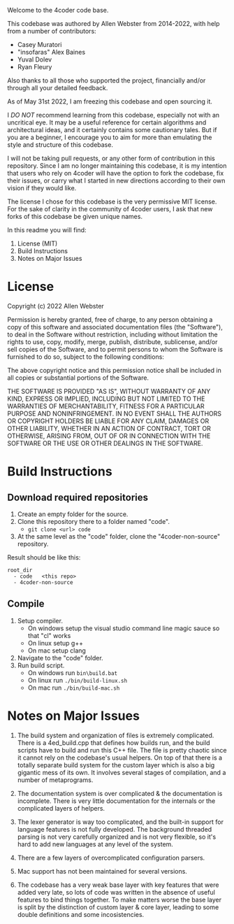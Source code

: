Welcome to the 4coder code base.

This codebase was authored by Allen Webster from 2014-2022, with help from a number of contributors:
+ Casey Muratori
+ "insofaras" Alex Baines
+ Yuval Dolev
+ Ryan Fleury

Also thanks to all those who supported the project, financially and/or through all your detailed feedback.

As of May 31st 2022, I am freezing this codebase and open sourcing it.

I *DO NOT* recommend learning from this codebase, especially not with an uncritical eye. It may be a useful reference for certain algorithms and architectural ideas, and it certainly contains some cautionary tales. But if you are a beginner, I encourage you to aim for more than emulating the style and structure of this codebase.

I will not be taking pull requests, or any other form of contribution in this repository. Since I am no longer maintaining this codebase, it is my intention that users who rely on 4coder will have the option to fork the codebase, fix their issues, or carry what I started in new directions according to their own vision if they would like.

The license I chose for this codebase is the very permissive MIT license. For the sake of clarity in the community of 4coder users, I ask that new forks of this codebase be given unique names.

In this readme you will find:
 1. License (MIT)
 2. Build Instructions
 3. Notes on Major Issues


# License

Copyright (c) 2022 Allen Webster

Permission is hereby granted, free of charge, to any person obtaining a copy
of this software and associated documentation files (the "Software"), to deal
in the Software without restriction, including without limitation the rights
to use, copy, modify, merge, publish, distribute, sublicense, and/or sell
copies of the Software, and to permit persons to whom the Software is
furnished to do so, subject to the following conditions:

The above copyright notice and this permission notice shall be included in all
copies or substantial portions of the Software.

THE SOFTWARE IS PROVIDED "AS IS", WITHOUT WARRANTY OF ANY KIND, EXPRESS OR
IMPLIED, INCLUDING BUT NOT LIMITED TO THE WARRANTIES OF MERCHANTABILITY,
FITNESS FOR A PARTICULAR PURPOSE AND NONINFRINGEMENT. IN NO EVENT SHALL THE
AUTHORS OR COPYRIGHT HOLDERS BE LIABLE FOR ANY CLAIM, DAMAGES OR OTHER
LIABILITY, WHETHER IN AN ACTION OF CONTRACT, TORT OR OTHERWISE, ARISING FROM,
OUT OF OR IN CONNECTION WITH THE SOFTWARE OR THE USE OR OTHER DEALINGS IN THE
SOFTWARE.


# Build Instructions

## Download required repositories

1. Create an empty folder for the source.
2. Clone this repository there to a folder named "code".
   - `git clone <url> code`
3. At the same level as the "code" folder, clone the "4coder-non-source" repository.

Result should be like this:

```
root_dir
  - code   <this repo>
  - 4coder-non-source
```

## Compile

1. Setup compiler.
   - On windows setup the visual studio command line magic sauce so that "cl" works
   - On linux setup g++
   - On mac setup clang
6. Navigate to the "code" folder.
7. Run build script.
   - On windows run `bin\build.bat`
   - On linux run `./bin/build-linux.sh`
   - On mac run `./bin/build-mac.sh`


# Notes on Major Issues

1. The build system and organization of files is extremely complicated. There is a 4ed_build.cpp that defines how builds run, and the build scripts have to build and run this C++ file. The file is pretty chaotic since it cannot rely on the codebase's usual helpers. On top of that there is a totally separate build system for the custom layer which is also a big gigantic mess of its own. It involves several stages of compilation, and a number of metaprograms.

2. The documentation system is over complicated & the documentation is incomplete. There is very little documentation for the internals or the complicated layers of helpers.

3. The lexer generator is way too complicated, and the built-in support for language features is not fully developed. The background threaded parsing is not very carefully organized and is not very flexible, so it's hard to add new languages at any level of the system.

4. There are a few layers of overcomplicated configuration parsers.

5. Mac support has not been maintained for several versions.

6. The codebase has a very weak base layer with key features that were added very late, so lots of code was written in the absence of useful features to bind things together. To make matters worse the base layer is split by the distinction of custom layer & core layer, leading to some double definitions and some incosistencies.



